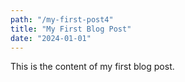 ```yaml
---
path: "/my-first-post4"
title: "My First Blog Post"
date: "2024-01-01"
---
```


This is the content of my first blog post.
